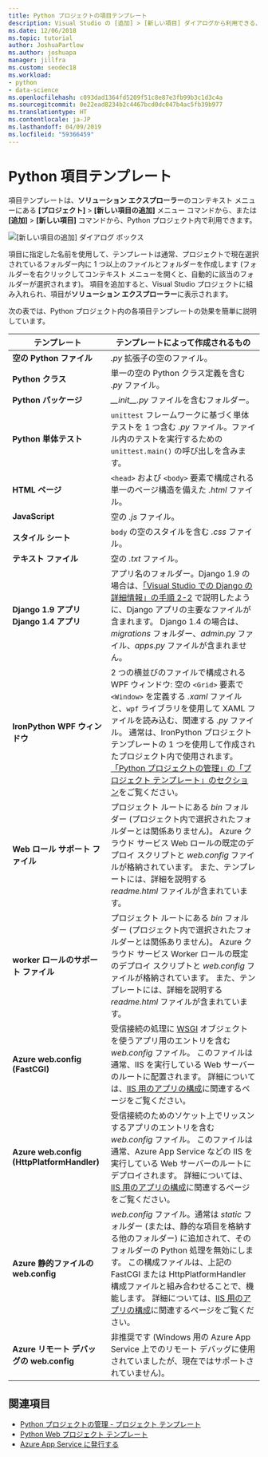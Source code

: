 ```yaml
---
title: Python プロジェクトの項目テンプレート
description: Visual Studio の [追加] > [新しい項目] ダイアログから利用できる、Python プロジェクトの項目テンプレートの参照一覧。
ms.date: 12/06/2018
ms.topic: tutorial
author: JoshuaPartlow
ms.author: joshuapa
manager: jillfra
ms.custom: seodec18
ms.workload:
- python
- data-science
ms.openlocfilehash: c093dad1364fd5209f51c8e87e3fb99b3c1d3c4a
ms.sourcegitcommit: 0e22ead8234b2c4467bcd0dc047b4ac5fb39b977
ms.translationtype: HT
ms.contentlocale: ja-JP
ms.lasthandoff: 04/09/2019
ms.locfileid: "59366459"
---
```

# <a name="python-item-templates"></a>Python 項目テンプレート

項目テンプレートは、**ソリューション エクスプローラー**のコンテキスト メニューにある **[プロジェクト]** > **[新しい項目の追加]** メニュー コマンドから、または **[追加]** > **[新しい項目]** コマンドから、Python プロジェクト内で利用できます。

![[新しい項目の追加] ダイアログ ボックス](media/project-item-templates.png)

項目に指定した名前を使用して、テンプレートは通常、プロジェクトで現在選択されているフォルダー内に 1 つ以上のファイルとフォルダーを作成します (フォルダーを右クリックしてコンテキスト メニューを開くと、自動的に該当のフォルダーが選択されます)。 項目を追加すると、Visual Studio プロジェクトに組み入れられ、項目が**ソリューション エクスプローラー**に表示されます。

次の表では、Python プロジェクト内の各項目テンプレートの効果を簡単に説明しています。

| テンプレート | テンプレートによって作成されるもの |
| --- | --- |
| **空の Python ファイル** | *.py* 拡張子の空のファイル。 |
| **Python クラス** | 単一の空の Python クラス定義を含む *.py* ファイル。 |
| **Python パッケージ** | *\_\_init\_\_.py* ファイルを含むフォルダー。 |
| **Python 単体テスト** | `unittest` フレームワークに基づく単体テストを 1 つ含む *.py* ファイル。ファイル内のテストを実行するための `unittest.main()` の呼び出しを含みます。 |
| **HTML ページ** | `<head>` および `<body>` 要素で構成される単一のページ構造を備えた *.html* ファイル。 |
| **JavaScript** | 空の *.js* ファイル。 |
| **スタイル シート** | `body` の空のスタイルを含む *.css* ファイル。 |
| **テキスト ファイル** | 空の *.txt* ファイル。 |
| **Django 1.9 アプリ**<br/>**Django 1.4 アプリ** | アプリ名のフォルダー。Django 1.9 の場合は、[「Visual Studio での Django の詳細情報」の手順 2-2](learn-django-in-visual-studio-step-02-create-an-app.md#step-2-1-create-an-app-with-a-default-structure) で説明したように、Django アプリの主要なファイルが含まれます。 Django 1.4 の場合は、*migrations* フォルダー、*admin.py* ファイル、*apps.py* ファイルが含まれません。 |
| **IronPython WPF ウィンドウ** | 2 つの横並びのファイルで構成される WPF ウィンドウ: 空の `<Grid>` 要素で `<Window>` を定義する *.xaml* ファイルと、`wpf` ライブラリを使用して XAML ファイルを読み込む、関連する *.py* ファイル。 通常は、IronPython プロジェクト テンプレートの 1 つを使用して作成されたプロジェクト内で使用されます。 [「Python プロジェクトの管理」の「プロジェクト テンプレート」のセクション](managing-python-projects-in-visual-studio.md#project-templates)をご覧ください。 |
| **Web ロール サポート ファイル** | プロジェクト ルートにある *bin* フォルダー (プロジェクト内で選択されたフォルダーとは関係ありません)。 Azure クラウド サービス Web ロールの既定のデプロイ スクリプトと *web.config* ファイルが格納されています。 また、テンプレートには、詳細を説明する *readme.html* ファイルが含まれています。 |
| **worker ロールのサポート ファイル** | プロジェクト ルートにある *bin* フォルダー (プロジェクト内で選択されたフォルダーとは関係ありません)。 Azure クラウド サービス Worker ロールの既定のデプロイ スクリプトと *web.config* ファイルが格納されています。 また、テンプレートには、詳細を説明する *readme.html* ファイルが含まれています。 |
| **Azure web.config (FastCGI)** | 受信接続の処理に [WSGI](https://wsgi.readthedocs.io/en/latest/) オブジェクトを使うアプリ用のエントリを含む *web.config* ファイル。 このファイルは通常、IIS を実行している Web サーバーのルートに配置されます。 詳細については、[IIS 用のアプリの構成](configure-web-apps-for-iis-windows.md)に関連するページをご覧ください。 |
| **Azure web.config (HttpPlatformHandler)** | 受信接続のためのソケット上でリッスンするアプリのエントリを含む *web.config* ファイル。 このファイルは通常、Azure App Service などの IIS を実行している Web サーバーのルートにデプロイされます。 詳細については、[IIS 用のアプリの構成](configure-web-apps-for-iis-windows.md)に関連するページをご覧ください。 |
| **Azure 静的ファイルの web.config** | *web.config* ファイル。通常は *static* フォルダー (または、静的な項目を格納する他のフォルダー) に追加されて、そのフォルダーの Python 処理を無効にします。 この構成ファイルは、上記の FastCGI または HttpPlatformHandler 構成ファイルと組み合わせることで、機能します。 詳細については、[IIS 用のアプリの構成](configure-web-apps-for-iis-windows.md)に関連するページをご覧ください。 |
| **Azure リモート デバッグの web.config** | 非推奨です (Windows 用の Azure App Service 上でのリモート デバッグに使用されていましたが、現在ではサポートされていません)。 |

## <a name="see-also"></a>関連項目

- [Python プロジェクトの管理 - プロジェクト テンプレート](managing-python-projects-in-visual-studio.md#project-templates)
- [Python Web プロジェクト テンプレート](python-web-application-project-templates.md)
- [Azure App Service に発行する](publishing-python-web-applications-to-azure-from-visual-studio.md)
